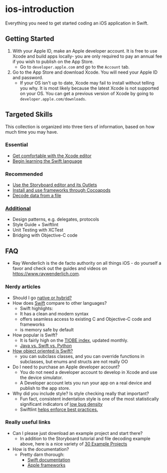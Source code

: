 # ios-introduction
Everything you need to get started coding an iOS application in Swift.

## Getting Started

1. With your Apple ID, make an Apple developer account. It is free to use Xcode and build apps locally- you are only required
    to pay an annual fee if you wish to publish on the App Store.
    - Go to `developer.apple.com` and go to the `Account` tab.
2. Go to the App Store and download Xcode. You will need your Apple ID and password.
    - If your OS isn't up to date, Xcode may fail to install without telling you why. It is most likely because 
    the latest Xcode is not supported on your OS. You can get a previous version of Xcode by going to 
    `developer.apple.com/downloads`.
    
## Targeted Skills

This collection is organized into three tiers of information, based on how much time you may have.

### Essential
- [Get comfortable with the Xcode editor](./Xcode.md)
- [Begin learning the Swift language](./Swift.md)

### Recommended
- [Use the Storyboard editor and its Outlets](./Storyboards.md)
- [Install and use frameworks through Cocoapods](./Cocoapods.md)
- [Decode data from a file](./JSONHandling.playground)

### [Additional](./Additional.md)
- Design patterns, e.g. delegates, protocols
- Style Guide + Swiftlint
- Unit Testing with XCTest
- Bridging with Objective-C code

## FAQ

- Ray Wenderlich is the de facto authority on all things iOS - do yourself a favor and check out the guides and videos on https://www.raywenderlich.com.

### Nerdy articles
- Should I go [native or hybrid?](https://hackernoon.com/react-native-vs-real-native-apps-which-is-better-a8383d6f7ca5)
- How does [Swift](https://en.wikipedia.org/wiki/Swift_(programming_language)#Comparisons_to_other_languages) compare to other languages?
    - Swift highlights:
   	- It has a clean and modern syntax
	- offers seamless access to existing C and Objective-C code and frameworks
	- is memory safe by default
- How popular is Swift?
    - It is fairly high on the [TIOBE index](https://www.tiobe.com/tiobe-index/), updated monthly.
    - [Java vs. Swift vs. Python](https://stackshare.io/stackups/java-vs-swift-vs-python)
- [How object oriented is Swift?](https://skookum.com/blog/swift-blurs-the-lines-of-programming-paradigms)
	- you can subclass classes, and you can override functions in subclasses, but enums and structs are not really OO
- Do I need to purchase an Apple developer account?
    - You do not need a developer account to develop in Xcode and use the device simulator.
    - A Developer account lets you run your app on a real device and publish to the app store.
- Why did you include style? Is style checking really that important?
    - Fun fact, consistent indentation style is one of the most statistically significant indicators of [low bug density](https://books.google.com/books?id=hjEFCAAAQBAJ&pg=PR22&lpg=PR22&dq=Consistent+indentation+style+is+one+of+the+most+statistically+significant+indicators+of+low+bug+density.&source=bl&ots=T7eLrGZFOo&sig=2WnH3QqMLJntoIyfPnQC2jg86no&hl=en&sa=X&ved=2ahUKEwjb6O-d84PdAhVQX60KHUzTAOwQ6AEwAHoECAAQAQ#v=onepage&q=Consistent%20indentation%20style%20is%20one%20of%20the%20most%20statistically%20significant%20indicators%20of%20low%20bug%20density.&f=false)
    - Swiftlint [helps enforce best practices.](https://theswiftpost.co/using-swiftlint-and-danger-for-swift-best-practices/)

### Really useful links
- Can I please just download an example project and start there?
	- In addition to the Storyboard tutorial and file decoding example above, here is a nice variety of [30 Example Projects](https://github.com/soapyigu/Swift-30-Projects)
- How is the documentation?
    - Pretty darn thorough:
        - [Swift documentation](https://docs.swift.org/swift-book/LanguageGuide/TheBasics.html)
        - [Apple frameworks](https://developer.apple.com/documentation/)


